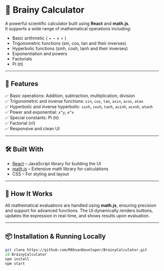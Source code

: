 # 🔢 Brainy Calculator

A powerful scientific calculator built using **React** and **math.js**.  
It supports a wide range of mathematical operations including:

- Basic arithmetic ( + − × ÷ )
- Trigonometric functions (sin, cos, tan and their inverses)
- Hyperbolic functions (sinh, cosh, tanh and their inverses)
- Exponentiation and powers
- Factorials
- Pi (π)

---

## 🚀 Features

✅ Basic operations: Addition, subtraction, multiplication, division  
✅ Trigonometric and inverse functions: `sin`, `cos`, `tan`, `asin`, `acos`, `atan`  
✅ Hyperbolic and inverse hyperbolic: `sinh`, `cosh`, `tanh`, `asinh`, `acosh`, `atanh`  
✅ Power and exponential: `x^y`, `e^x`  
✅ Special constants: Pi (π)  
✅ Factorial (n!)  
✅ Responsive and clean UI  

---

## 🛠️ Built With

- [React](https://reactjs.org/) – JavaScript library for building the UI  
- [math.js](https://mathjs.org/) – Extensive math library for calculations  
- CSS – For styling and layout

---

## 🧠 How It Works

All mathematical evaluations are handled using **math.js**, ensuring precision and support for advanced functions. The UI dynamically renders buttons, updates the expression in real-time, and shows results upon evaluation.

---

## 📦 Installation & Running Locally

```bash
git clone https://github.com/MAhsanDeveloper/BrainyCalculator.git
cd BrainyCalculator
npm install
npm start
